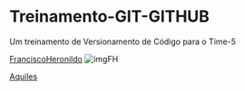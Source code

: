 # Treinamento-GIT-GITHUB

Um treinamento de Versionamento de Código para o Time-5

[FranciscoHeronildo](https://francisco-heronildo.netlify.app/)
![imgFH](https://media4.giphy.com/media/YQitE4YNQNahy/giphy-downsized-large.gif)

[Aquiles]()
